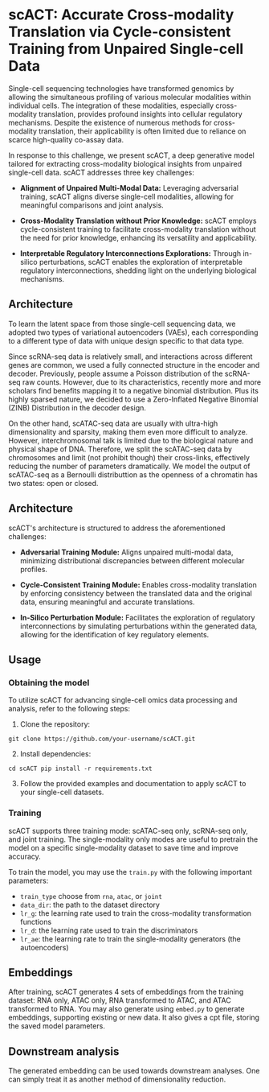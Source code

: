 # scACT: Accurate Cross-modality Translation via Cycle-consistent Training from Unpaired Single-cell Data

Single-cell sequencing technologies have transformed genomics by allowing the simultaneous profiling of various molecular modalities within individual cells. The integration of these modalities, especially cross-modality translation, provides profound insights into cellular regulatory mechanisms. Despite the existence of numerous methods for cross-modality translation, their applicability is often limited due to reliance on scarce high-quality co-assay data.

In response to this challenge, we present scACT, a deep generative model tailored for extracting cross-modality biological insights from unpaired single-cell data. scACT addresses three key challenges:

- **Alignment of Unpaired Multi-Modal Data:** Leveraging adversarial training, scACT aligns diverse single-cell modalities, allowing for meaningful comparisons and joint analysis.

- **Cross-Modality Translation without Prior Knowledge:** scACT employs cycle-consistent training to facilitate cross-modality translation without the need for prior knowledge, enhancing its versatility and applicability.

- **Interpretable Regulatory Interconnections Explorations:** Through in-silico perturbations, scACT enables the exploration of interpretable regulatory interconnections, shedding light on the underlying biological mechanisms.

## Architecture

To learn the latent space from those single-cell sequencing data, we adopted two types of variational autoencoders (VAEs), each corresponding to a different type of data with unique design specific to that data type.

Since scRNA-seq data is relatively small, and interactions across different genes are common, we used a fully connected structure in the encoder and decoder. Previously, people assume a Poisson distribution of the scRNA-seq raw counts. However, due to its characteristics, recently more and more scholars find benefits mapping it to a negative binomial distribution. Plus its highly sparsed nature, we decided to use a Zero-Inflated Negative Binomial (ZINB) Distribution in the decoder design.

On the other hand, scATAC-seq data are usually with ultra-high dimensionality and sparsity, making them even more difficult to analyze. However, interchromosomal talk is limited due to the biological nature and physical shape of DNA. Therefore, we split the scATAC-seq data by chromosomes and limit (not prohibit though) their cross-links, effectively reducing the number of parameters dramatically. We model the output of scATAC-seq as a Bernoulli distributtion as the openness of a chromatin has two states: open or closed.

## Architecture
scACT's architecture is structured to address the aforementioned challenges:

- **Adversarial Training Module:** Aligns unpaired multi-modal data, minimizing distributional discrepancies between different molecular profiles.

- **Cycle-Consistent Training Module:** Enables cross-modality translation by enforcing consistency between the translated data and the original data, ensuring meaningful and accurate translations.

- **In-Silico Perturbation Module:** Facilitates the exploration of regulatory interconnections by simulating perturbations within the generated data, allowing for the identification of key regulatory elements.

## Usage

### Obtaining the model

To utilize scACT for advancing single-cell omics data processing and analysis, refer to the following steps:

1. Clone the repository:

`git clone https://github.com/your-username/scACT.git`

2. Install dependencies: 

``cd scACT
pip install -r requirements.txt``

3. Follow the provided examples and documentation to apply scACT to your single-cell datasets.

### Training

scACT supports three training mode: scATAC-seq only, scRNA-seq only, and joint training. The single-modality only modes are useful to pretrain the model on a specific single-modality dataset to save time and improve accuracy.

To train the model, you may use the `train.py` with the following important parameters:

- `train_type` choose from `rna`, `atac`, or `joint`
- `data_dir`: the path to the dataset directory
- `lr_g`: the learning rate used to train the cross-modality transformation functions
- `lr_d`: the learning rate used to train the discriminators
- `lr_ae`: the learning rate to train the single-modality generators (the autoencoders)

## Embeddings

After training, scACT generates 4 sets of embeddings from the training dataset: RNA only, ATAC only, RNA transformed to ATAC, and ATAC transformed to RNA. You may also generate using `embed.py` to generate embeddings, supporting existing or new data. It also gives a cpt file, storing the saved model parameters. 

## Downstream analysis

The generated embedding can be used towards downstream analyses. One can simply treat it as another method of dimensionality reduction.
